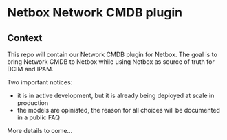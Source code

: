 # Netbox Network CMDB plugin

## Context

This repo will contain our Network CMDB plugin for Netbox. The goal is to bring Network CMDB to Netbox while using Netbox as source of truth for DCIM and IPAM.

Two important notices:
- it is in active development, but it is already being deployed at scale in production
- the models are opiniated, the reason for all choices will be documented in a public FAQ

More details to come...
